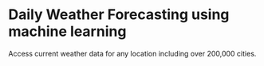# Daily Weather Forecasting using machine learning
Access current weather data for any location including over 200,000 cities.
